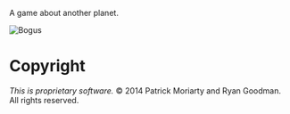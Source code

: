 A game about another planet.

![Bogus](http://i.imgur.com/mAO62Ql.png)

# Copyright
*This is proprietary software.*
© 2014 Patrick Moriarty and Ryan Goodman.
All rights reserved.